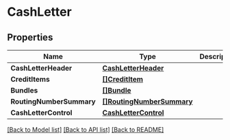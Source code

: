 # CashLetter

## Properties

Name | Type | Description | Notes
------------ | ------------- | ------------- | -------------
**CashLetterHeader** | [**CashLetterHeader**](CashLetterHeader.md) |  | [optional] 
**CreditItems** | [**[]CreditItem**](CreditItem.md) |  | [optional] 
**Bundles** | [**[]Bundle**](Bundle.md) |  | [optional] 
**RoutingNumberSummary** | [**[]RoutingNumberSummary**](RoutingNumberSummary.md) |  | [optional] 
**CashLetterControl** | [**CashLetterControl**](CashLetterControl.md) |  | [optional] 

[[Back to Model list]](../README.md#documentation-for-models) [[Back to API list]](../README.md#documentation-for-api-endpoints) [[Back to README]](../README.md)


